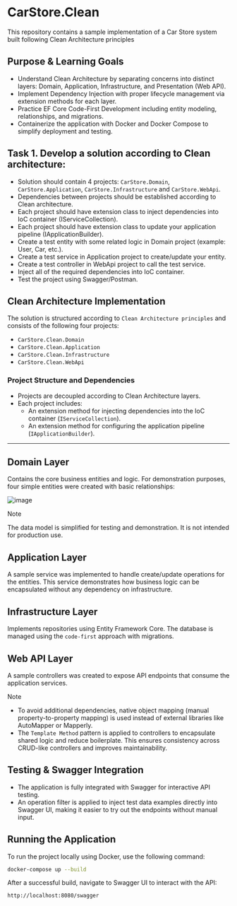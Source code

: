 ﻿# CarStore.Clean

This repository contains a sample implementation of a Car Store system built following Clean Architecture principles

## Purpose & Learning Goals
- Understand Clean Architecture by separating concerns into distinct layers: Domain, Application, Infrastructure, and Presentation (Web API).
- Implement Dependency Injection with proper lifecycle management via extension methods for each layer.
- Practice EF Core Code-First Development including entity modeling, relationships, and migrations.
- Containerize the application with Docker and Docker Compose to simplify deployment and testing.

## **Task 1.** Develop a solution according to Clean architecture:
- Solution should contain 4 projects: `CarStore.Domain`, `CarStore.Application`, 
`CarStore.Infrastructure` and `CarStore.WebApi`.
- Dependencies between projects should be established according to Clean architecture.
- Each project should have extension class to inject dependencies into IoC container 
(IServiceCollection).
- Each project should have extension class to update your application pipeline 
(IApplicationBuilder).
- Create a test entity with some related logic in Domain project (example: User, Car, etc.).
- Create a test service in Application project to create/update your entity.
- Create a test controller in WebApi project to call the test service.
- Inject all of the required dependencies into IoC container.
- Test the project using Swagger/Postman.

## Clean Architecture Implementation

The solution is structured according to `Clean Architecture principles` and consists of the following four projects:

- `CarStore.Clean.Domain`  
- `CarStore.Clean.Application`  
- `CarStore.Clean.Infrastructure`  
- `CarStore.Clean.WebApi`  

### Project Structure and Dependencies

- Projects are decoupled according to Clean Architecture layers.
- Each project includes:
  - An extension method for injecting dependencies into the IoC container (`IServiceCollection`).
  - An extension method for configuring the application pipeline (`IApplicationBuilder`).

---

## Domain Layer

Contains the core business entities and logic. For demonstration purposes, four simple entities were created with basic relationships:

![image](https://github.com/user-attachments/assets/ef38fe1a-6550-4d0d-83c4-d9a8b7f2aa2d)

> [!NOTE]
> The data model is simplified for testing and demonstration. It is not intended for production use.

## Application Layer

A sample service was implemented to handle create/update operations for the entities. This service demonstrates how business logic can be encapsulated without any dependency on infrastructure.

## Infrastructure Layer

Implements repositories using Entity Framework Core. The database is managed using the `code-first` approach with migrations.

## Web API Layer

A sample controllers was created to expose API endpoints that consume the application services.

> [!NOTE]
> - To avoid additional dependencies, native object mapping (manual property-to-property mapping) is used instead of external libraries like AutoMapper or Mapperly.
> - The `Template Method` pattern is applied to controllers to encapsulate shared logic and reduce boilerplate. This ensures consistency across CRUD-like controllers and improves maintainability.

## Testing & Swagger Integration

- The application is fully integrated with Swagger for interactive API testing.
- An operation filter is applied to inject test data examples directly into Swagger UI, making it easier to try out the endpoints without manual input.

## Running the Application

To run the project locally using Docker, use the following command:

```bash
docker-compose up --build
```

After a successful build, navigate to Swagger UI to interact with the API:

```txt
http://localhost:8080/swagger
```
